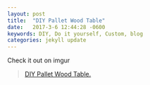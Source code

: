 ```yaml
---
layout: post
title:  "DIY Pallet Wood Table"
date:   2017-3-6 12:44:28 -0600
keywords: DIY, Do it yourself, Custom, blog
categories: jekyll update
---
```

<!--
![Finished Product]({{ site.url }}/assets/pallet_table/finalProduct.JPG){: .full}

Here is the Finished product just to get started. My sister go married and moved into a new apartment.  Since she and her husband are still in college they did not have much money but wanted a nice apartment together, My wife likes to design and decorate so she decided she would decorate their place and I would make the furniture.  So this is the first of a few pieces we did. You can check out her work at on Instagram at [@byjo_designs][byjo_designs]

Originally this piece was to go behind the couch in the living room because of a strange layout the couch could not sit against the wall. Since then it has made it into their bed room as a nice table with storage underneath.

<br><br>
![Raw pallets]({{ site.url }}/assets/pallet_table/2rawPallets.jpg){: .full}

Collected some pallet wood there are always posts of free pallets you can pick up.  This is only a portion of the pallets I used.
<br><br>
![Boards]({{ site.url }}/assets/pallet_table/3processed_wood.jpg){: .full}

The only tools that you have to have for this project are the basics for all DIY projects.  
I used:
    Hamer    A Crow bar ( for pulling the pallets apart )
    10" Table Saw
    Drill and impact Drill     3/8" Bits to sink the screw heads.
    Screws 1 1/2"
    Measuring Tape
    Electric Sander    Clamps

Used a crow bar to pry the planks off the pallets and hammered the nails out back wards to remove them. Some people just cut off the boards at the nails with a circular saw which is a faster way of doing it of coarse but I kinda like the look with the old nail holes. Then I took each bard and sanded them down to give a smooth finish and remove any paint or other cruft that was on the boards. Then I took the boards and cut them in to 12" sections for the center of table.
<br><br>
![Lining up the cuts]({{ site.url }}/assets/pallet_table/measure.jpg){: .full}


I needed a long table to stretch the length of the couch and decided since my boards were limited basically to the length of a pallet that I would make two sections and buy some cheap 1 x 1 to hold it all together. Laid  out all the boards to make sure they fit together and sanding the ends of the longer boards so they are all the same size.
<br><br>
![picture]({{ site.url }}/assets/pallet_table/IMG_0129.jpg){: .full}

Lining things up checking it twice.
<br><br>
![Drill bits]({{ site.url }}/assets/pallet_table/drillbits2.jpg){: .full}
Selected a bit that was as close as i could get the the size of the head of my screws. This bit will let me recess the screw under the surface of the board helping to hide them. I believe it was a 3/8" bit but may vary based on what screws you use.
<br><br>
![Sink holes]({{site.url }}/assets/pallet_table/sink_holes.jpg){: .full}
Pre drilling holes for the screws so the heads don't  stick out. There is a tool that you can use as a guide for this but I just hold my drill at the angle I want and start about half way up the board and drill till there is about 1/4 of the board left.
<br><br>
![Pilot holes]({{ site.url }}/assets/pallet_table/line_up_pilot.jpg){: .full}
Then I take a bit that is smaller then my screws and drill a pilot hole to prevent the screw from splitting the wood as it is cranked down. I shoot for about half if not more of the screw going into the other board.
<br><br>
![warning]({{ site.url }}/assets/pallet_table/watch_out.jpg){: .full}
Watch out for your drill rubbing on the wood if your drill bit is not long enough. This is the bottom side so it will not bee seen at all.
<br><br>
![Secured]({{ site.url }}/assets/pallet_table/secured.jpg){: .full}
The screw holding the frame together inset in the board so it will lay flat on the frame for the legs.
<br><br>
![top frame]({{ site.url }}/assets/pallet_table/top_frame.jpg){: .full}
I screwed the outer frame together of one side and lift it up like this so I can apply pressure down while holding the boards strait and snug.
<br><br>
![Fastened]({{ site.url }}/assets/pallet_table/fit_together.jpg){: .full}
Here are the two halves, outer frames snugly attached but the inner boards are just set inside to help with alignment.
<br><br>
![Inner frame support]({{ site.url }}/assets/pallet_table/upsidedown_inner_suppoert.jpg){: .full}
I took a 1x1 and used it to make a sub frame. This will hold all the center boards in place and provide extra stability to the table as well as make it straight. The boards were roughly 5/8" thick so I used 1 1/2" screws to attach the 1X1 to the table top frame. That gives me about 1/2" into the boards but keeps me from poking through. My goal was not to have any screws visible form the top.
<br><br>
![Inner frame support]({{ site.url }}/assets/pallet_table/flip_inner_support.jpg){: .full}
Flipping the top over to see how it looks. Placed a few boards in the center but I will have to flip it back to actually attach them.
<br><br>
![Inner frame support]({{ site.url }}/assets/pallet_table/lineup.jpg){: .full}
Snug as a bug in a rug.
<br><br>
![Checking length]({{ site.url }}/assets/pallet_table/30laying_out_boards.jpg){: .full}
Lining up all the boards to see how they sit form the top.
<br><br>
![upsidedown inner suppoert]({{ site.url }}/assets/pallet_table/innersupport.jpg){: .full}
Flipped the whole thing upside down, so all the ugly sides are up and started attaching. There was a little gap but luckily it happened on both sides so I cut an extra board and placed the gap in the center of the half. It actually tuned out kinda nice to breakup the repetitiveness of the boards.
<br><br>
![Staggering holes]({{ site.url }}/assets/pallet_table/staggering_holes.jpg){: .full}
Throwing in some staggered pilot holes to hold the top boards down. Staggered holes to prevent splitting the wood. if you line up too many holes with the same thread in the grain some times it can cause it to split there.
<br><br>
![Mark and measure]({{ site.url }}/assets/pallet_table/49mark.jpg){: .full}
Mark where I need to stop drilling.
<br><br>
![Line up drill]({{ site.url }}/assets/pallet_table/50line_up_drill.jpg){: .full}
Guess a great starting point about the length of the screw away so 1 3/8" ish. I know super precise.
<br><br>
![Drill holes]({{ site.url }}/assets/pallet_table/51drill_hole.jpg){: .full}
Drill like a mad man.

<br><br>
![making legs]({{ site.url }}/assets/pallet_table/46making_legs.jpg){: .full}
Creating the side Legs. My sister wanted a shelf to stack junk (I think she is a hoarder). So I made them little shelves along with the space under the table they will be able to put things. I used these 90 deg clamps I have to hold the shelf where I wanted and secured with screws. Looking back now I probably should have made them deeper but beggars can't be choosers.
<br><br>
![Uncovered end]({{ site.url }}/assets/pallet_table/46uncovered.jpg){: .full}
Had to notch out a pice for the sub frame to fit up snug like I wanted and sunk the screw for attaching to the side leg.
<br><br>
![Covered end]({{ site.url }}/assets/pallet_table/47endview.jpg){: .full}
Add the end pice on to cover up all the screws and complete the top. Then attach it from below holding it snug in place.
<br><br>
![Legs on]({{ site.url }}/assets/pallet_table/45LegsOn.jpg){: .full}
The table is designed for sitting behind her couch because of a strange wall protruding preventing the couch from sitting against the wall. This made the table pretty long and I was afraid of it not being able to support that much wight so I decided to add a center supporting leg.
<br><br>
![Center support]({{ site.url }}/assets/pallet_table/center_post.jpg){: .full}
Added a cross bar for extra support of the legs but placed it higher so things can be stacked under it. Was not too worried how this one looked because the table will be sandwiched between the couch and the wall. In other words you will not see it. I noticed if I tried to put some wight on it the legs would flex a little and did not want them to break off so I added some 30 deg supports.
<br><br>
![Center support]({{ site.url }}/assets/pallet_table/51support.jpg){: .full}
Just took a section of 1x1 and predrilled some holes. Not my prettiest work but again its on the underside so I don't mind too much.
<br><br>
![Support]({{ site.url }}/assets/pallet_table/52support.jpg){: .full}
This one I didn't even sink that much but it worked. Added one to each corner and it really improved its rigidness.
<br><br>
![Support]({{ site.url }}/assets/pallet_table/53support.jpg){: .full}
<br><br>
![end]({{ site.url }}/assets/pallet_table/58end.jpg){: .full}
There she be starting to shape up.
<br><br>
![Sanding]({{ site.url }}/assets/pallet_table/56finished_sanding.jpg){: .full}
Now all that is left is sanding everything smooth. Since I was using pallet wood there are variations in the size of the wood so I waited till It was all put together before I really sanded everything down to its final state. I used an old hand plainer (essentially a blade that shaves off a little at a time) for the initial leveling and then an electric sander for the rest.
<br><br>
![Finished sanding]({{ site.url }}/assets/pallet_table/56finished_sanding.jpg){: .full}
Blow off all that dust and it don't look to bad. Now It just needs some stain and a coat of poly acrylic and we are good as gold.
<br><br>

![Final Product]({{ site.url }}/assets/pallet_table/final2.jpg){: .full}
The Final product again thanks for checking it out. Follow our journey and other projects on Instagram  [@byjo_designs][byjo_designs] and I will make more detailed posts here.


<br><br><br><br> -->

Check it out on imgur
<blockquote class="imgur-embed-pub" lang="en" data-id="a/rRlKi"><a href="//imgur.com/rRlKi">DIY Pallet Wood Table.</a></blockquote><script async src="//s.imgur.com/min/embed.js" charset="utf-8"></script>

[byjo_designs]:(http://ow.ly/EiKw309E3BP)
